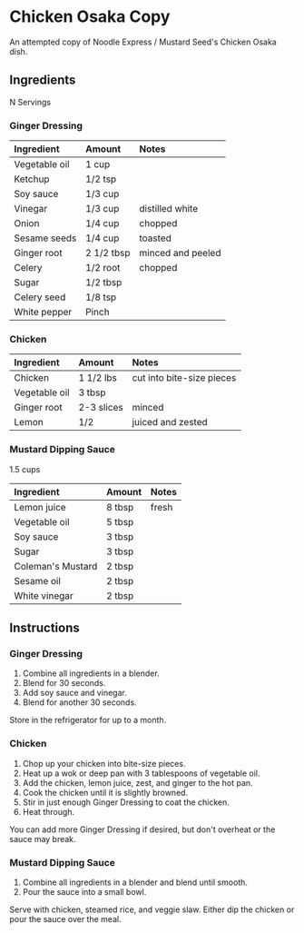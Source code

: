 Chicken Osaka Copy
==================

An attempted copy of Noodle Express / Mustard Seed's Chicken Osaka dish.

Ingredients
-----------

N Servings

### Ginger Dressing

| Ingredient    | Amount     | Notes             |
|:--------------|:-----------|:------------------|
| Vegetable oil | 1 cup      |                   |
| Ketchup       | 1/2 tsp    |                   |
| Soy sauce     | 1/3 cup    |                   |
| Vinegar       | 1/3 cup    | distilled white   |
| Onion         | 1/4 cup    | chopped           |
| Sesame seeds  | 1/4 cup    | toasted           |
| Ginger root   | 2 1/2 tbsp | minced and peeled |
| Celery        | 1/2 root   | chopped           |
| Sugar         | 1/2 tbsp   |                   |
| Celery seed   | 1/8 tsp    |                   |
| White pepper  | Pinch      |                   |


### Chicken

| Ingredient    | Amount     | Notes                     |
|:--------------|:-----------|:--------------------------|
| Chicken       | 1 1/2 lbs  | cut into bite-size pieces |
| Vegetable oil | 3 tbsp     |                           |
| Ginger root   | 2-3 slices | minced                    |
| Lemon         | 1/2        | juiced and zested         |


### Mustard Dipping Sauce

1.5 cups

| Ingredient        | Amount  | Notes |
|:------------------|:--------|:------|
| Lemon juice       | 8 tbsp  | fresh |
| Vegetable oil     | 5 tbsp  |       |
| Soy sauce         | 3 tbsp  |       |
| Sugar             | 3 tbsp  |       |
| Coleman's Mustard | 2 tbsp  |       |
| Sesame oil        | 2 tbsp  |       |
| White vinegar     | 2 tbsp  |       |


Instructions
------------

### Ginger Dressing

1. Combine all ingredients in a blender.
2. Blend for 30 seconds.
3. Add soy sauce and vinegar.
4. Blend for another 30 seconds.

Store in the refrigerator for up to a month.


### Chicken

1. Chop up your chicken into bite-size pieces.
2. Heat up a wok or deep pan with 3 tablespoons of vegetable oil.
3. Add the chicken, lemon juice, zest, and ginger to the hot pan.
4. Cook the chicken until it is slightly browned.
5. Stir in just enough Ginger Dressing to coat the chicken.
6. Heat through.

You can add more Ginger Dressing if desired, but don't overheat or the sauce may break.


### Mustard Dipping Sauce

1. Combine all ingredients in a blender and blend until smooth.
2. Pour the sauce into a small bowl.

Serve with chicken, steamed rice, and veggie slaw.
Either dip the chicken or pour the sauce over the meal.

